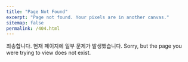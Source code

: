 ```yaml
---
title: "Page Not Found"
excerpt: "Page not found. Your pixels are in another canvas."
sitemap: false
permalink: /404.html
---
```


죄송합니다. 현재 페이지에 일부 문제가 발생했습니다.
Sorry, but the page you were trying to view does not exist.